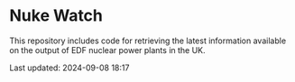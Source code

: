 # Nuke Watch

This repository includes code for retrieving the latest information available on the output of EDF nuclear power plants in the UK.

Last updated: 2024-09-08 18:17